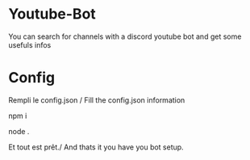 # Youtube-Bot
You can search for channels with a discord youtube bot and get some usefuls infos

# Config

Rempli le config.json /
Fill the config.json information

npm i 

node .

Et tout est prêt./
And thats it you have you bot setup.
